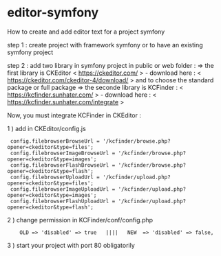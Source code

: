# editor-symfony
How to create and add editor text for a project symfony 

step 1 :
  create project with framework symfony or to have an existing symfony project

step 2 :
  add two library in symfony project in public or web folder :
      => the first library is CKEditor < https://ckeditor.com/ > - download here : < https://ckeditor.com/ckeditor-4/download/ > and to choose the standard package or full package
      => the seconde library is KCFinder : < https://kcfinder.sunhater.com/ > - download here : < https://kcfinder.sunhater.com/integrate >

Now, you must integrate KCFinder in CKEditor :

  1 ) add in CKEditor/config.js
  
     config.filebrowserBrowseUrl = '/kcfinder/browse.php?opener=ckeditor&type=files';
     config.filebrowserImageBrowseUrl = '/kcfinder/browse.php?opener=ckeditor&type=images';
     config.filebrowserFlashBrowseUrl = '/kcfinder/browse.php?opener=ckeditor&type=flash';
     config.filebrowserUploadUrl = '/kcfinder/upload.php?opener=ckeditor&type=files';
     config.filebrowserImageUploadUrl = '/kcfinder/upload.php?opener=ckeditor&type=images';
     config.filebrowserFlashUploadUrl = '/kcfinder/upload.php?opener=ckeditor&type=flash';
     
   2 ) change permission in KCFinder/conf/config.php

        OLD => 'disabled' => true   ||||   NEW  => 'disabled' => false,
        
   3 ) start your project with port 80 obligatorily
